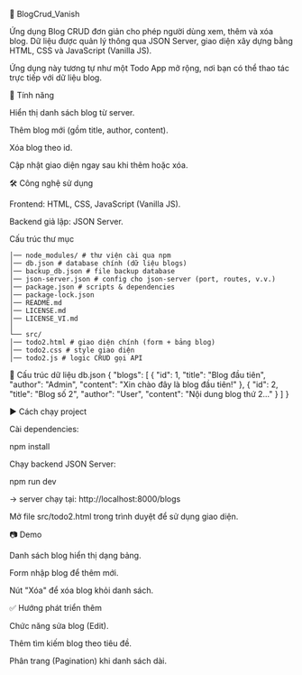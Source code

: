 📘 BlogCrud_Vanish

Ứng dụng Blog CRUD đơn giản cho phép người dùng xem, thêm và xóa blog.
Dữ liệu được quản lý thông qua JSON Server, giao diện xây dựng bằng HTML, CSS và JavaScript (Vanilla JS).

Ứng dụng này tương tự như một Todo App mở rộng, nơi bạn có thể thao tác trực tiếp với dữ liệu blog.

🚀 Tính năng

Hiển thị danh sách blog từ server.

Thêm blog mới (gồm title, author, content).

Xóa blog theo id.

Cập nhật giao diện ngay sau khi thêm hoặc xóa.

🛠️ Công nghệ sử dụng

Frontend: HTML, CSS, JavaScript (Vanilla JS).

Backend giả lập: JSON Server.

Cấu trúc thư mục

```02-backend-json-server-master/
│── node_modules/ # thư viện cài qua npm
│── db.json # database chính (dữ liệu blogs)
│── backup_db.json # file backup database
│── json-server.json # config cho json-server (port, routes, v.v.)
│── package.json # scripts & dependencies
│── package-lock.json
│── README.md
│── LICENSE.md
│── LICENSE_VI.md
│
└── src/
│── todo2.html # giao diện chính (form + bảng blog)
│── todo2.css # style giao diện
│── todo2.js # logic CRUD gọi API
```

📑 Cấu trúc dữ liệu db.json
{
  "blogs": [
    {
      "id": 1,
      "title": "Blog đầu tiên",
      "author": "Admin",
      "content": "Xin chào đây là blog đầu tiên!"
    },
    {
      "id": 2,
      "title": "Blog số 2",
      "author": "User",
      "content": "Nội dung blog thứ 2..."
    }
  ]
}

▶️ Cách chạy project

Cài dependencies:

npm install


Chạy backend JSON Server:

npm run dev


→ server chạy tại: http://localhost:8000/blogs

Mở file src/todo2.html trong trình duyệt để sử dụng giao diện.

📷 Demo

Danh sách blog hiển thị dạng bảng.

Form nhập blog để thêm mới.

Nút "Xóa" để xóa blog khỏi danh sách.

✅ Hướng phát triển thêm

Chức năng sửa blog (Edit).

Thêm tìm kiếm blog theo tiêu đề.

Phân trang (Pagination) khi danh sách dài.
